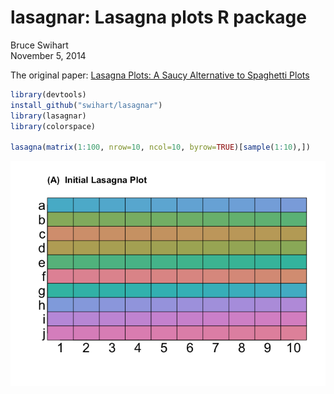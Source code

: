 # lasagnar:  Lasagna plots R package
Bruce Swihart  
November 5, 2014  

The original paper:  [Lasagna Plots: A Saucy Alternative to Spaghetti Plots](http://journals.lww.com/epidem/Fulltext/2010/09000/Lasagna_Plots__A_Saucy_Alternative_to_Spaghetti.15.aspx)



```r
library(devtools)                                                                                                                                
install_github("swihart/lasagnar")                                                               
library(lasagnar)                                                                                                  
library(colorspace)                                                                                                                              
                                                                                                                                                 
lasagna(matrix(1:100, nrow=10, ncol=10, byrow=TRUE)[sample(1:10),])                                                                              
```

![plot of chunk unnamed-chunk-1](./readMe_files/figure-html/unnamed-chunk-1.png) 
